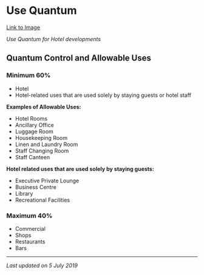 # Use Quantum

[Link to Image](https://www.ura.gov.sg/-/media/Corporate/Guidelines/Development-control/Hotel/H02_Use_Quantum.jpg?h=100%25&w=100%25)

*Use Quantum for Hotel developments*

## Quantum Control and Allowable Uses

### Minimum 60%
- Hotel
- Hotel-related uses that are used solely by staying guests or hotel staff

**Examples of Allowable Uses:**
- Hotel Rooms
- Ancillary Office
- Luggage Room
- Housekeeping Room
- Linen and Laundry Room
- Staff Changing Room
- Staff Canteen

**Hotel related uses that are used solely by staying guests:**
- Executive Private Lounge
- Business Centre
- Library
- Recreational Facilities

### Maximum 40%
- Commercial
- Shops
- Restaurants
- Bars

---

*Last updated on 5 July 2019*
